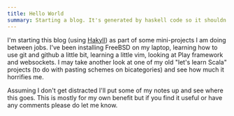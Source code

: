 ```yaml
---
title: Hello World
summary: Starting a blog. It's generated by haskell code so it shouldn't launch any missiles.
---
```


I'm starting this blog (using [Hakyll](http://jaspervdj.be/hakyll/)) as part of some mini-projects I am doing between jobs.
I've been installing FreeBSD on my laptop, learning how to use git and github a little bit, learning a little vim, looking at Play framework and websockets. I may take another look at one of my old "let's learn Scala" projects (to do with pasting schemes on bicategories) and see how much it horrifies me.

Assuming I don't get distracted I'll put some of my notes up and see where this goes. This is mostly for my own benefit but if you find it useful or have any comments please do let me know.
